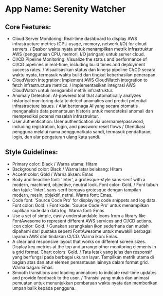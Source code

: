 # **App Name**: Serenity Watcher

## Core Features:

- Cloud Server Monitoring: Real-time dashboard to display AWS infrastructure metrics (CPU usage, memory, network I/O) for cloud servers. / Dasbor waktu nyata untuk menampilkan metrik infrastruktur AWS (penggunaan CPU, memori, I/O jaringan) untuk server cloud.
- CI/CD Pipeline Monitoring: Visualize the status and performance of CI/CD pipelines in real-time, including build times and deployment success rates. / Visualisasikan status dan kinerja pipeline CI/CD secara waktu nyata, termasuk waktu build dan tingkat keberhasilan penerapan.
- CloudWatch Integration: Implement AWS CloudWatch integration to fetch infrastructure metrics. / Implementasikan integrasi AWS CloudWatch untuk mengambil metrik infrastruktur.
- Anomaly Detection: AI-powered tool that automatically analyzes historical monitoring data to detect anomalies and predict potential infrastructure issues. / Alat bertenaga AI yang secara otomatis menganalisis data pemantauan historis untuk mendeteksi anomali dan memprediksi potensi masalah infrastruktur.
- User authentication: User authentication via username/password, including registration, login, and password reset flows / Otentikasi pengguna melalui nama pengguna/kata sandi, termasuk pendaftaran, login, dan alur pengaturan ulang kata sandi.

## Style Guidelines:

- Primary color: Black / Warna utama: Hitam
- Background color: Black / Warna latar belakang: Hitam
- Accent color: Gold / Warna aksen: Emas
- Body and headline font: 'Inter', a grotesque-style sans-serif with a modern, machined, objective, neutral look. Font color: Gold. / Font tubuh dan tajuk: 'Inter', sans-serif bergaya grotesque dengan tampilan modern, mesin, objektif, netral. Warna font: Emas.
- Code font: 'Source Code Pro' for displaying code snippets and log data. Font color: Gold. / Font kode: 'Source Code Pro' untuk menampilkan cuplikan kode dan data log. Warna font: Emas.
- Use a set of simple, easily understandable icons from a library like FontAwesome to represent different AWS services and CI/CD actions. Icon color: Gold. / Gunakan serangkaian ikon sederhana dan mudah dipahami dari pustaka seperti FontAwesome untuk mewakili berbagai layanan AWS dan tindakan CI/CD. Warna ikon: Emas.
- A clear and responsive layout that works on different screen sizes. Display key metrics at the top and arrange other monitoring elements in a grid format. Chart colors: Gold. / Tata letak yang jelas dan responsif yang berfungsi pada berbagai ukuran layar. Tampilkan metrik utama di bagian atas dan atur elemen pemantauan lainnya dalam format grid. Warna bagan: Emas.
- Smooth transitions and loading animations to indicate real-time updates and provide feedback to the user. / Transisi yang mulus dan animasi pemuatan untuk menunjukkan pembaruan waktu nyata dan memberikan umpan balik kepada pengguna.